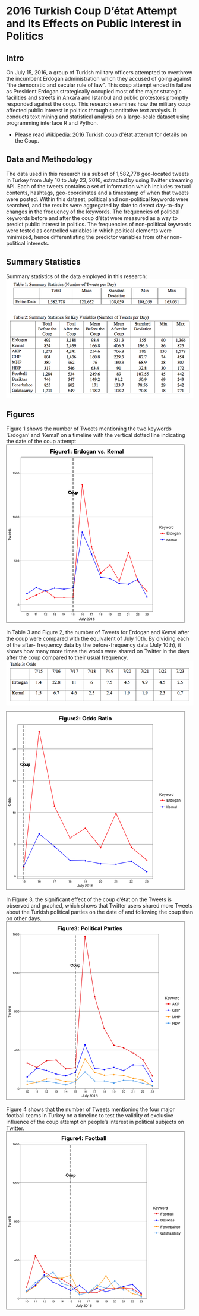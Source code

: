 # 2016 Turkish Coup D’état Attempt and Its Effects on Public Interest in Politics 

## Intro
On July 15, 2016, a group of Turkish military officers attempted to overthrow the incumbent Erdogan administration which they accused of going against “the democratic and secular rule of law”. This coup attempt ended in failure as President Erdogan strategically occupied most of the major strategic facilities and streets in Ankara and Istanbul and public protestors promptly responded against the coup. This research examines how the military coup affected public interest in politics through quantitative text analysis. It conducts text mining and statistical analysis on a large-scale dataset using programming interface R and Python.

* Please read [Wikipedia: 2016 Turkish coup d'état attempt](https://en.wikipedia.org/wiki/2016_Turkish_coup_d%27%C3%A9tat_attempt) for details on the Coup.

## Data and Methodology
The data used in this research is a subset of 1,582,778 geo-located tweets in Turkey from July 10 to July 23, 2016, extracted by using Twitter streaming API. Each of the tweets contains a set of information which includes textual contents, hashtags, geo-coordinates and a timestamp of when that tweets were posted. 
Within this dataset, political and non-political keywords were searched, and the results were aggregated by date to detect day-to-day changes in the frequency of the keywords. 
The frequencies of political keywords before and after the coup d’état were measured as a way to predict public interest in politics. 
The frequencies of non-political keywords were tested as controlled variables in which political elements were minimized, hence differentiating the predictor variables from other non-political interests.

## Summary Statistics
Summary statistics of the data employed in this research:
![Summary Statistics](/Figures/Summary_statistics.png)


## Figures
Figure 1 shows the number of Tweets mentioning the two keywords ‘Erdogan’ and ‘Kemal’ on a timeline with the vertical dotted line indicating the date of the coup attempt
![TR_erdogan_kemal](/figures/TR_erdogan_kemal.png)

In Table 3 and Figure 2, the number of Tweets for Erdogan and Kemal after the coup were compared with the equivalent of July 10th. By dividing each of the after- frequency data by the before-frequency data (July 10th), it shows how many more times the words were shared on Twitter in the days after the coup compared to their usual frequency.
![Summary Statistics](/figures/Odds_ratio.png) 

![TR_odds_ratio](/figures/TR_Odds_Ratio.png)

In Figure 3, the significant effect of the coup d’état on the Tweets is observed and graphed, which shows that Twitter users shared more Tweets about the Turkish political parties on the date of and following the coup than on other days.
![TR_party](/figures/TR_party.png)

Figure 4 shows that the number of Tweets mentioning the four major football teams in Turkey on a timeline to test the validity of exclusive influence of the coup attempt on people’s interest in political subjects on Twitter. 
![TR_Football](/figures/TR_Football.png)
